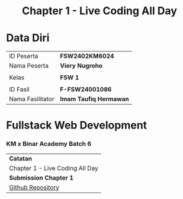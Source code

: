 <h1 align="center">
  Chapter 1 - Live Coding All Day
</h1>

# Data Diri

|  |  |
|--|--|
| ID Peserta | **FSW2402KM6024** |
| Nama Peserta | **Viery Nugroho** |
|  |  |
| Kelas | **FSW 1** |
|  |  |
| ID Fasil | **F-FSW24001086** |
| Nama Fasilitator | **Imam Taufiq Hermawan** |

# Fullstack Web Development
### KM x Binar Academy Batch 6
|  |
|--|
| **Catatan** |
| Chapter 1 - Live Coding All Day |
| **Submission Chapter 1** |  
[Github Repository](https://github.com/vierynugroho/F-FSW24001086-km6-vn-aplikasi_rental_mobil-ch1)|
